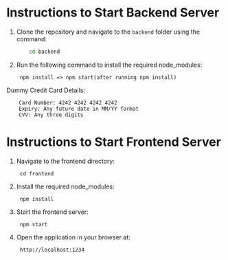 # Instructions to Start Backend Server

1. Clone the repository and navigate to the `backend` folder using the command:
   ```bash
       cd backend
2. Run the following command to install the required node_modules:
    
        npm install => npm start(after running npm install)


Dummy Credit Card Details:
        
        Card Number: 4242 4242 4242 4242
        Expiry: Any future date in MM/YY format
        CVV: Any three digits

# Instructions to Start Frontend Server

1) Navigate to the frontend directory:

        cd frontend
2) Install the required node_modules:

        npm install
3) Start the frontend server:

        npm start
4) Open the application in your browser at:

        http://localhost:1234
